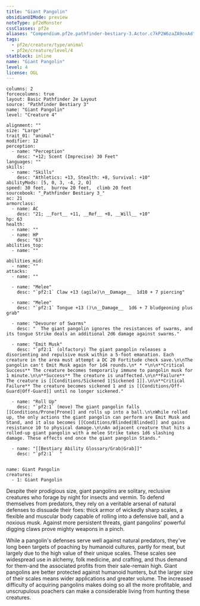 ```yaml
---
title: "Giant Pangolin"
obsidianUIMode: preview
noteType: pf2eMonster
cssClasses: pf2e
aliases: "Compendium.pf2e.pathfinder-bestiary-3.Actor.c7kP2W6zaZA9oxAd" 
tags:
  - pf2e/creature/type/animal
  - pf2e/creature/level/4
statblock: inline
name: "Giant Pangolin"
level: 4
license: OGL
---
```


```statblock
columns: 2
forcecolumns: true
layout: Basic Pathfinder 2e Layout
source: "Pathfinder Bestiary 3"
name: "Giant Pangolin"
level: "Creature 4"

alignment: ""
size: "Large"
trait_01: "animal"
modifier: 12
perception:
  - name: "Perception"
    desc: "+12; Scent (Imprecise) 30 Feet"
languages: ""
skills:
  - name: "Skills"
    desc: "Athletics: +13, Stealth: +8, Survival: +10"
abilityMods: [5, 0, 3, -4, 2, 0]
speed: 30 feet,  burrow 20 feet,  climb 20 feet
sourcebook: "_Pathfinder Bestiary 3_"
ac: 21
armorclass:
  - name: AC
    desc: "21; __Fort__ +11, __Ref__ +8, __Will__ +10"
hp: 63
health:
  - name: ""
  - name: HP
    desc: "63"
abilities_top:
  - name: ""

abilities_mid:
  - name: ""
attacks:
  - name: ""

  - name: "Melee"
    desc: "`pf2:1` Claw +13 (agile)\n__Damage__  1d10 + 7 piercing"

  - name: "Melee"
    desc: "`pf2:1` Tongue +13 ()\n__Damage__  1d6 + 7 bludgeoning plus grab"

  - name: "Devourer of Swarms"
    desc: "  The giant pangolin ignores the resistances of swarms, and its tongue Strike deals an additional 2d6 damage against swarms."

  - name: "Emit Musk"
    desc: "`pf2:1` (olfactory) The giant pangolin releases a disorienting and repulsive musk within a 5-foot emanation. Each creature in the area must attempt a DC 20 Fortitude check save.\n\nThe pangolin can't Emit Musk again for 1d4 rounds.\n* * *\n\n**Critical Success** The creature becomes temporarily immune to pangolin musk for 1 minute.\n\n**Success** The creature is unaffected.\n\n**Failure** The creature is [[Conditions/Sickened 1|Sickened 1]].\n\n**Critical Failure** The creature becomes sickened 1 and is [[Conditions/Off-Guard|Off-Guard]] until no longer sickened."

  - name: "Roll Up"
    desc: "`pf2:1` (move) The giant pangolin falls [[Conditions/Prone|Prone]] and rolls up into a ball.\n\nWhile rolled up, the only actions the giant pangolin can perform are Emit Musk and Stand, and it also becomes [[Conditions/Blinded|Blinded]] and gains resistance 10 to physical damage.\n\nAn adjacent creature that hits a rolled-up giant pangolin with a melee Strike takes 1d6 slashing damage. These effects end once the giant pangolin Stands."

  - name: "[[Bestiary Ability Glossary/Grab|Grab]]"
    desc: "`pf2:1`  "
 
```

```encounter-table
name: Giant Pangolin
creatures:
  - 1: Giant Pangolin
```



Despite their prodigious size, giant pangolins are solitary, reclusive creatures who forage by night for insects and vermin. To defend themselves from predators, they rely on a veritable arsenal of natural defenses to dissuade their foes: thick armor of wickedly sharp scales, a flexible and muscular body capable of rolling into a defensive ball, and a noxious musk. Against more persistent threats, giant pangolins' powerful digging claws prove mighty weapons in a pinch.

While a pangolin's defenses serve well against natural predators, they've long been targets of poaching by humanoid cultures, partly for meat, but largely due to the high value of their unique scales. These scales see widespread use in alchemy, folk medicine, and crafting, and thus demand for them-and the associated profits from their sale-remain high. Giant pangolins are better protected against humanoid hunters, but the larger size of their scales means wider applications and greater volume. The increased difficulty of acquiring pangolins makes doing so all the more profitable, and unscrupulous poachers can make a considerable living from hunting these creatures.
